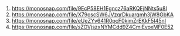 1) https://monosnap.com/file/9EcP58EH1Egncz76aRKQEjNNts5u8I
2) https://monosnap.com/file/X79oscSW6JVzqrDkuarqmh3jW8GbKA
3) https://monosnap.com/file/eUeZYv641R0pcF0kimZrEKkF5I45nI
4) https://monosnap.com/file/sZOVjszxNYMCdd9Z4CmiEvoxMF0E52